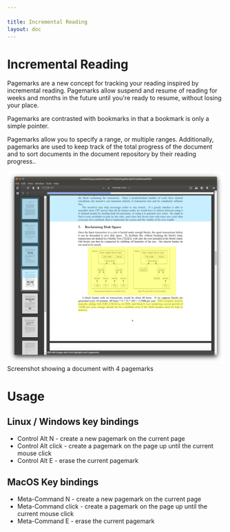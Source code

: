 ```yaml
---

title: Incremental Reading
layout: doc
---
```


# Incremental Reading

Pagemarks are a new concept for tracking your reading inspired by incremental
reading. Pagemarks allow suspend and resume of reading for weeks and months in
the future until you're ready to resume, without losing your place.

Pagemarks are contrasted with bookmarks in that a bookmark is only a simple
pointer.

Pagemarks allow you to specify a range, or multiple ranges.  Additionally,
pagemarks are used to keep track of the total progress of the document and to
sort documents in the document repository by their reading progress..

<img class="img-fluid" src="./assets/screenshots/annotations-shadow.png">

<div class="text-center">Screenshot showing a document with 4 pagemarks</div>

# Usage

## Linux / Windows key bindings

 - Control Alt N - create a new pagemark on the current page
 - Control Alt click - create a pagemark on the page up until the current mouse click
 - Control Alt E - erase the current pagemark

## MacOS Key bindings

 - Meta-Command N - create a new pagemark on the current page
 - Meta-Command click - create a pagemark on the page up until the current mouse click
 - Meta-Command E - erase the current pagemark
